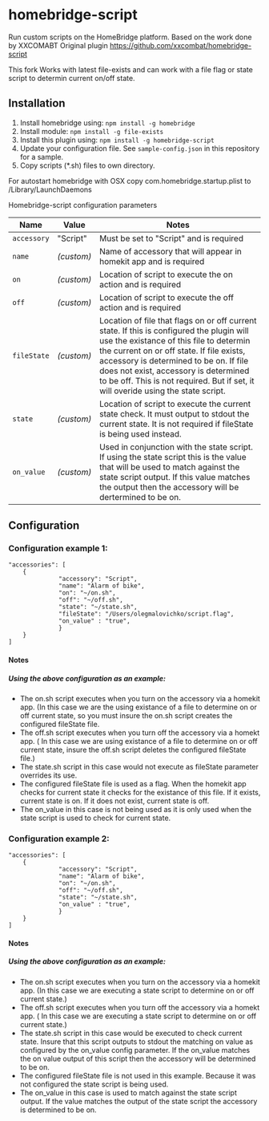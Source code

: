 homebridge-script
==============

Run custom scripts on the HomeBridge platform.
Based on the work done by XXCOMABT
Original plugin https://github.com/xxcombat/homebridge-script

This fork Works with latest file-exists and can work with a file flag or state script to determin current on/off state.

## Installation

1. Install homebridge using: `npm install -g homebridge`
2. Install module: `npm install -g file-exists`
2. Install this plugin using: `npm install -g homebridge-script`
3. Update your configuration file. See `sample-config.json` in this repository for a sample.
4. Copy scripts (*.sh) files to own directory.

For autostart homebridge with OSX copy com.homebridge.startup.plist to /Library/LaunchDaemons

Homebridge-script configuration parameters

Name | Value | Notes
----------- | ------- | --------------
`accessory` | "Script" | Must be set to "Script" and is required
`name` | _(custom)_ | Name of accessory that will appear in homekit app and is required
`on` | _(custom)_ | Location of script to execute the on action and is required
`off` | _(custom)_ | Location of script to execute the off action and is required
`fileState` | _(custom)_ | Location of file that flags on or off current state. If this is configured the plugin will use the existance of this file to determin the current on or off state. If file exists, accessory is determined to be on. If file does not exist, accessory is determined to be off. This is not required. But if set, it will overide using the state script.
`state` | _(custom)_ | Location of script to execute the current state check. It must output to stdout the current state. It is not required if fileState is being used instead.
`on_value` | _(custom)_ | Used in conjunction with the state script. If using the state script this is the value that will be used to match against the state script output. If this value matches the output then the accessory will be dertermined to be on.

## Configuration

### Configuration example 1:

```
"accessories": [
	{
              "accessory": "Script",
              "name": "Alarm of bike",
              "on": "~/on.sh",
              "off": "~/off.sh",
              "state": "~/state.sh",
              "fileState": "/Users/olegmalovichko/script.flag",
              "on_value" : "true",
              }
	}
]
```
#### Notes
##### Using the above configuration as an example:
- The on.sh script executes when you turn on the accessory via a homekit app. (In this case we are the using existance of a file to determine on or off current state, so you must insure the on.sh script creates the configured fileState file.
- The off.sh script executes when you turn off the accessory via a homekt app. ( In this case we are using existance of a file to determine on or off current state, insure the off.sh script deletes the configured fileState file.)
- The state.sh script in this case would not execute as fileState parameter overrides its use.
- The configured fileState file is used as a flag. When the homekit app checks for current state it checks for the existance of this file. If it exists, current state is on. If it does not exist, current state is off.
- The on_value in this case is not being used as it is only used when the state script is used to check for current state.

### Configuration example 2:
```
"accessories": [
	{
              "accessory": "Script",
              "name": "Alarm of bike",
              "on": "~/on.sh",
              "off": "~/off.sh",
              "state": "~/state.sh",
              "on_value" : "true",
              }
	}
]
```
#### Notes
##### Using the above configuration as an example:
- The on.sh script executes when you turn on the accessory via a homekit app. (In this case we are executing a state script to determine on or off current state.)
- The off.sh script executes when you turn off the accessory via a homekt app. ( In this case we are executing a state script to determine on or off current state.)
- The state.sh script in this case would be executed to check current state.  Insure that this script outputs to stdout the matching on value as configured by the on_value config parameter. If the on_value matches the on value output of this script then the accessory will be determined to be on.
- The configured fileState file is not used in this example. Because it was not configured the state script is being used.
- The on_value in this case is used to match against the state script output. If the value matches the output of the state script the accessory is determined to be on.

